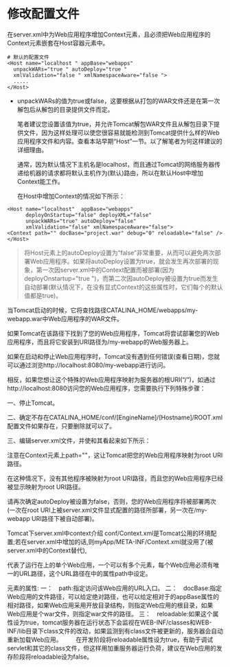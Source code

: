 # 修改配置文件

在server.xml中为Web应用程序增加Context元素，且必须把Web应用程序的Context元素嵌套在Host容器元素中。

```
# 默认的配置文件
<Host name="localhost " appBase="webapps"
  unpackWARs="true " autoDeploy="true "
  xmlValidation="false " xmlNamespaceAware="false ">
  .....
</Host>
```
- unpackWARs的值为true或false，这要根据从打包的WAR文件还是在第一次解包后从解包的目录提供文件而定。

   笔者建议您设置该值为true，并允许Tomcat解包WAR文件且从解包目录下提供文件，因为这样处理可以使您很容易就能检测到Tomcat提供什么样的Web应用程序文件和内容。查看本站早期“Host”一节。以了解笔者为何这样建议的详细理由。

   通常，因为默认情况下主机名是localhost，而且通过Tomcat的网络服务器传递给机器的请求都将默认主机作为(默认)路由，所以在默认Host中增加Context能工作。

   在Host中增加Context的情况如下所示：
```
<Host name="localhost"  appBase="webapps"
      deployOnStartup="false" deployXML="false"
      unpackWARs="true" autoDeploy="false"
      xmlValidation="false" xmlNamespaceAware="false">
<Context path="" docBase="project.war" debug="0" reloadable="false" />
</Host>
```

> 将Host元素上的autoDeploy设置为“false”非常重要，从而可以避免两次部署Web应用程序。如果将autoDeploy设置为true，就会发生再次部署的现象，第一次因server.xml中的Context配置而被部署(因为deployOnstartup="true ")，而第二次因autoDeploy被设置为true而发生自动部署(默认情况下，在没有显式Context的这些属性时，它们每个的默认值都是true)。



   当Tomcat启动的时候，它将查找路径CATALINA_HOME/webapps/my-webapp.war中Web应用程序的WAR文件。

   如果Tomcat在该路径下找到了您的Web应用程序，Tomcat将尝试部署您的Web应用程序，而且将它安装到URI路径为/my-webapp的Web服务器上。

   如果在启动和停止Web应用程序时，Tomcat没有遇到任何错误(查看日期)，您就可以通过浏览http://localhost:8080/my-webapp进行访问。

   相反，如果您想让这个特殊的Web应用程序映射为服务器的根URI(“/”)，如通过http://localhost:8080访问您的Web应用程序，您需要执行下列特殊步骤：

   一、停止Tomcat。

   二、确定不存在CATALINA_HOME/conf/[EngineName]/[Hostname]/ROOT.xml配置文件如果存在，只要删除就可以了。

   三、编辑server.xml文件，并使<Host>和<context>其看起来如下所示：

   <Host name="localhost " appBase="webapps"
      unpackWARs="true " autoDeploy="false "
      xmlValidation="false " xmlNamespaceAware="false ">
      <Context docBase="my-webapp.war " path=""/>
   </Host>

   注意在Context元素上path=""，这让Tomcat把您的Web应用程序映射为root URI路径。

   在这种情况下，没有其他程序被映射为root URI路径，而且您的Web应用程序已经被显示映射为root URI路径。

   请再次确定autoDeploy被设置为false，否则，您的Web应用程序将被部署两次(一次在root URI上被server.xml文件显式配置的路径所部署，另一次在/my-webapp URI路径下被自动部署)。


   Tomcat下server.xml中context介绍
conf/Context.xml是Tomcat公用的环境配置;若在server.xml中增加<Context path="/test" docBase="D:\test" debug="0" reloadable="false"/>的话,则myApp/META-INF/Context.xml就没用了(被server.xml中的Context替代),

<Context>代表了运行在<Host>上的单个Web应用，一个<Host>可以有多个<Context>元素，每个Web应用必须有唯一的URL路径，这个URL路径在<Context>中的属性path中设定。 <Context path="bbs" docBase="bbs" debug="0" reloadable="true"/>  

<Context>元素的属性:
一：　path:指定访问该Web应用的URL入口。
二：　docBase:指定Web应用的文件路径，可以给定绝对路径，也可以给定相对于<Host>的appBase属性的相对路径，如果Web应用采用开放目录结构，则指定Web应用的根目录，如果Web应用是个war文件，则指定war文件的路径。
三：　reloadable:如果这个属性设为true，tomcat服务器在运行状态下会监视在WEB-INF/classes和WEB-INF/lib目录下class文件的改动，如果监测到有class文件被更新的，服务器会自动重新加载Web应用。
　　在开发阶段将reloadable属性设为true，有助于调试servlet和其它的class文件，但这样用加重服务器运行负荷，建议在Web应用的发存阶段将reloadable设为false。
